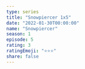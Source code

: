 ```yaml
--- 
type: series 
title: "Snowpiercer 1x5" 
date: "2022-01-30T00:00:00" 
name: "Snowpiercer" 
season: 1 
episode: 5 
rating: 3 
ratingEmoji: "⭐️⭐️⭐️" 
share: false 
---
```

